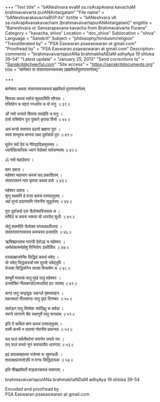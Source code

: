 +++
"Text title" = "bANeshvara evaM sa.nsArapAvana kavachaM brahmavaivarta purANAntargatam"
"File name" = "bANeshvarakavachaBVP.itx"
itxtitle = "bANeshvara vA sa.nsArapAvanakavacham (brahmavaivartapurANAntargatam)"
engtitle = "Baneshvara or Sansarapavana kavacha from Brahmavaivarta Purana"
Category = "kavacha, shiva"
Location = "doc_shiva"
Sublocation = "shiva"
Language = "Sanskrit"
Subject = "philosophy/hinduism/religion"
"Transliterated by" = "PSA Easwaran psaeaswaran at gmail.com"
"Proofread by" = "PSA Easwaran psaeaswaran at gmail.com"
Description-comments = "brahmavaivartapurANa brahmakhaNDaM adhyAya 19 shloka 39-54"
"Latest update" = "January 25, 2013"
"Send corrections to" = "Sanskrit@cheerful.com"
"Site access" = "https://sanskritdocuments.org"
title = "बाणेश्वर वा संसारपावनकवचम् (ब्रह्मवैवर्तपुराणान्तर्गतम्)"

+++
  
 बाणेश्वर अथवा संसारपावनकवचं ब्रह्मवैवर्त पुराणान्तर्गतम्   
  
शिवस्य कवचं स्तोत्रं श्रूयतामिति शौनक ।  
वसिष्ठेन च यद्दत्तं गन्धर्वाय च यो मनुः ॥ ३९॥  
  
ओं नमो भगवते शिवाय स्वाहेति च मनुः ।  
दत्तो वसिष्ठेन पुरा पुष्करे कृपया विभो ॥ ४०॥  
  
अयं मन्त्रो रावणाय प्रदत्तो ब्रह्मणा पुरा ।  
स्वयं शम्भुश्च बाणाय तथा दुर्वाससे पुरा ॥ ४१॥  
  
मूलेन सर्वं देयं च नैवेद्यादिकमुत्तमम् ।  
ध्यायेन्नित्याधिकं ध्यानं वेदोक्तं सर्वसम्मतम् ॥ ४२॥  
  
ॐ नमो महादेवाय ।  
  
बाण उवाच ।  
महेश्वर महाभाग कवचं यत् प्रकाशितम् ।  
संसारपावनं नाम कृपया कथय प्रभो ॥ ४३॥  
  
महेश्वर उवाच ।  
शृणु वक्ष्यामि हे वत्स कवचं परमाद्भुतम् ।  
अहं तुभ्यं प्रदास्यामि गोपनीयं सुदुर्लभम् ॥ ४४॥  
  
पुरा दुर्वाससे दत्तं त्रैलोक्यविजयाय च ।  
ममैवेदं च कवचं भक्त्या यो धारयेत् सुधीः ॥ ४५॥  
  
जेतुं शक्नोति त्रैलोक्यं भगवन्नवलीलया ।  
संसारपावनस्यास्य कवचस्य प्रजापतिः ॥ ४६॥  
  
ऋषिश्च्छन्दश्च गायत्री देवोऽहं च महेश्वरः ।  
धर्मार्थकाममोक्षेषु विनियोगः प्रकीर्तितः ॥ ४७॥  
  
पञ्चलक्षजपेनैव सिद्धिदं कवचं भवेत् ।  
यो भवेत् सिद्धकवचो मम तुल्यो भवेद्भुवि ।  
तेजसा सिद्धियोगेन तपसा विक्रमेण च ॥ ४८॥  
  
शम्भुर्मे मस्तकं पातु मुखं पातु महेश्वरः ।  
दन्तपंक्तिं नीलकण्ठोऽप्यधरोष्ठं हरः स्वयम् ॥ ४९॥  
  
कण्ठं पातु चन्द्रचूडः स्कन्धौ वृषभवाहनः ।  
वक्षःस्थलं नीलकण्ठः पातु पृष्ठं दिगम्बरः ॥ ५०॥  
  
सर्वाङ्गं पातु विश्वेशः सर्वदिक्षु च सर्वदा ।  
स्वप्ने जागरणे चैव स्थाणुर्मे पातु सन्ततम् ॥ ५१॥  
  
इति ते कथितं बाण कवचं परमाद्भुतम् ।  
यस्मै कस्मै न दातव्यं गोपनीयं प्रयत्नतः ॥ ५२॥  
  
यत् फलं सर्वतीर्थानां स्नानेन लभते नरः ।  
तत् फलं लभते नूनं कवचस्यैव धारणात् ॥ ५३॥  
  
इदं कवचमज्ञात्वा भजेन्मां यः सुमन्दधीः ।  
शतलक्षप्रजप्तोऽपि न मन्त्रः सिद्धिदायकः ॥ ५४॥  
  
इति श्रीब्रह्मवैवर्ते शङ्करकवचं समाप्तम् ।  
  
  
brahmavaivartapurANa brahmakhaNDaM adhyAya 19 shloka 39-54  
  
Encoded and proofread by  
PSA Easwaran psaeaswaran at gmail.com  
  
